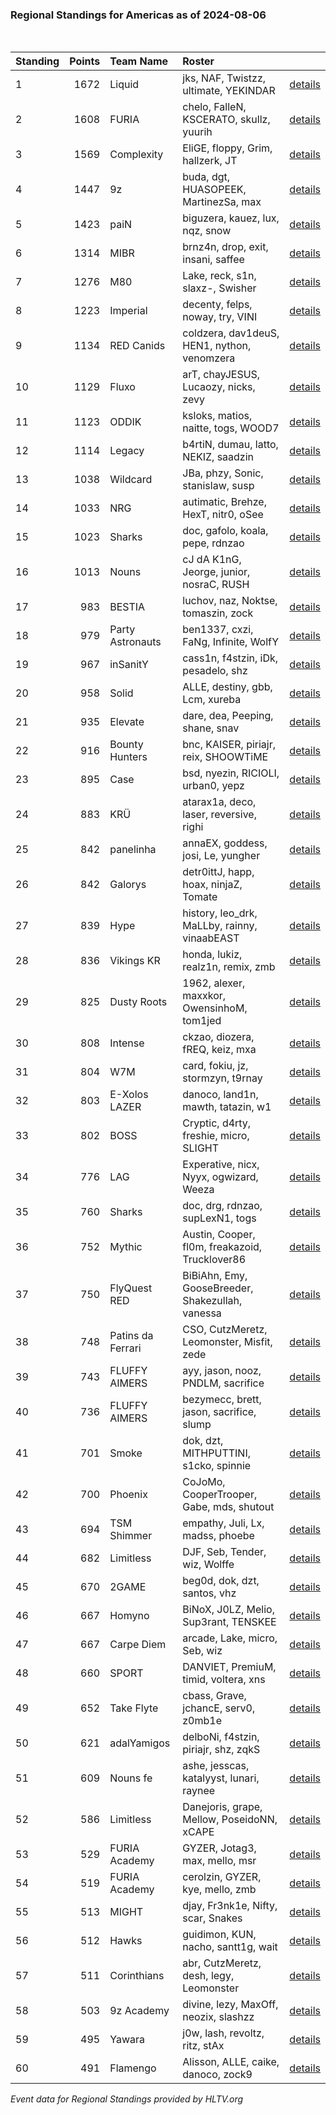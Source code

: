 ### Regional Standings for Americas as of 2024-08-06<br />
<br />

| Standing | Points | Team Name         | Roster                                           |                                                                                                   |
| :- | -: | :- | :- | :- |
| 1        |   1672 | Liquid            | jks, NAF, Twistzz, ultimate, YEKINDAR            | [details](details/2024_08_06/0009--liquid--jks-naf-twistzz-ultimate-yekindar.md)                  |
| 2        |   1608 | FURIA             | chelo, FalleN, KSCERATO, skullz, yuurih          | [details](details/2024_08_06/0012--furia--chelo-fallen-kscerato-skullz-yuurih.md)                 |
| 3        |   1569 | Complexity        | EliGE, floppy, Grim, hallzerk, JT                | [details](details/2024_08_06/0014--complexity--elige-floppy-grim-hallzerk-jt.md)                  |
| 4        |   1447 | 9z                | buda, dgt, HUASOPEEK, MartinezSa, max            | [details](details/2024_08_06/0016--9z--buda-dgt-huasopeek-martinezsa-max.md)                      |
| 5        |   1423 | paiN              | biguzera, kauez, lux, nqz, snow                  | [details](details/2024_08_06/0019--pain--biguzera-kauez-lux-nqz-snow.md)                          |
| 6        |   1314 | MIBR              | brnz4n, drop, exit, insani, saffee               | [details](details/2024_08_06/0025--mibr--brnz4n-drop-exit-insani-saffee.md)                       |
| 7        |   1276 | M80               | Lake, reck, s1n, slaxz-, Swisher                 | [details](details/2024_08_06/0027--m80--lake-reck-s1n-slaxz--swisher.md)                          |
| 8        |   1223 | Imperial          | decenty, felps, noway, try, VINI                 | [details](details/2024_08_06/0030--imperial--decenty-felps-noway-try-vini.md)                     |
| 9        |   1134 | RED Canids        | coldzera, dav1deuS, HEN1, nython, venomzera      | [details](details/2024_08_06/0039--red_canids--coldzera-dav1deus-hen1-nython-venomzera.md)        |
| 10       |   1129 | Fluxo             | arT, chayJESUS, Lucaozy, nicks, zevy             | [details](details/2024_08_06/0040--fluxo--art-chayjesus-lucaozy-nicks-zevy.md)                    |
| 11       |   1123 | ODDIK             | ksloks, matios, naitte, togs, WOOD7              | [details](details/2024_08_06/0042--oddik--ksloks-matios-naitte-togs-wood7.md)                     |
| 12       |   1114 | Legacy            | b4rtiN, dumau, latto, NEKIZ, saadzin             | [details](details/2024_08_06/0045--legacy--b4rtin-dumau-latto-nekiz-saadzin.md)                   |
| 13       |   1038 | Wildcard          | JBa, phzy, Sonic, stanislaw, susp                | [details](details/2024_08_06/0054--wildcard--jba-phzy-sonic-stanislaw-susp.md)                    |
| 14       |   1033 | NRG               | autimatic, Brehze, HexT, nitr0, oSee             | [details](details/2024_08_06/0055--nrg--autimatic-brehze-hext-nitr0-osee.md)                      |
| 15       |   1023 | Sharks            | doc, gafolo, koala, pepe, rdnzao                 | [details](details/2024_08_06/0056--sharks--doc-gafolo-koala-pepe-rdnzao.md)                       |
| 16       |   1013 | Nouns             | cJ dA K1nG, Jeorge, junior, nosraC, RUSH         | [details](details/2024_08_06/0061--nouns--cj_da_k1ng-jeorge-junior-nosrac-rush.md)                |
| 17       |    983 | BESTIA            | luchov, naz, Noktse, tomaszin, zock              | [details](details/2024_08_06/0068--bestia--luchov-naz-noktse-tomaszin-zock.md)                    |
| 18       |    979 | Party Astronauts  | ben1337, cxzi, FaNg, Infinite, WolfY             | [details](details/2024_08_06/0070--party_astronauts--ben1337-cxzi-fang-infinite-wolfy.md)         |
| 19       |    967 | inSanitY          | cass1n, f4stzin, iDk, pesadelo, shz              | [details](details/2024_08_06/0071--insanity--cass1n-f4stzin-idk-pesadelo-shz.md)                  |
| 20       |    958 | Solid             | ALLE, destiny, gbb, Lcm, xureba                  | [details](details/2024_08_06/0076--solid--alle-destiny-gbb-lcm-xureba.md)                         |
| 21       |    935 | Elevate           | dare, dea, Peeping, shane, snav                  | [details](details/2024_08_06/0085--elevate--dare-dea-peeping-shane-snav.md)                       |
| 22       |    916 | Bounty Hunters    | bnc, KAISER, piriajr, reix, SHOOWTiME            | [details](details/2024_08_06/0089--bounty_hunters--bnc-kaiser-piriajr-reix-shoowtime.md)          |
| 23       |    895 | Case              | bsd, nyezin, RICIOLI, urban0, yepz               | [details](details/2024_08_06/0091--case--bsd-nyezin-ricioli-urban0-yepz.md)                       |
| 24       |    883 | KRÜ               | atarax1a, deco, laser, reversive, righi          | [details](details/2024_08_06/0095--kr_--atarax1a-deco-laser-reversive-righi.md)                   |
| 25       |    842 | panelinha         | annaEX, goddess, josi, Le, yungher               | [details](details/2024_08_06/0107--panelinha--annaex-goddess-josi-le-yungher.md)                  |
| 26       |    842 | Galorys           | detr0ittJ, happ, hoax, ninjaZ, Tomate            | [details](details/2024_08_06/0108--galorys--detr0ittj-happ-hoax-ninjaz-tomate.md)                 |
| 27       |    839 | Hype              | history, leo_drk, MaLLby, rainny, vinaabEAST     | [details](details/2024_08_06/0111--hype--history-leo_drk-mallby-rainny-vinaabeast.md)             |
| 28       |    836 | Vikings KR        | honda, lukiz, realz1n, remix, zmb                | [details](details/2024_08_06/0113--vikings_kr--honda-lukiz-realz1n-remix-zmb.md)                  |
| 29       |    825 | Dusty Roots       | 1962, alexer, maxxkor, OwensinhoM, tom1jed       | [details](details/2024_08_06/0117--dusty_roots--1962-alexer-maxxkor-owensinhom-tom1jed.md)        |
| 30       |    808 | Intense           | ckzao, diozera, fREQ, keiz, mxa                  | [details](details/2024_08_06/0121--intense--ckzao-diozera-freq-keiz-mxa.md)                       |
| 31       |    804 | W7M               | card, fokiu, jz, stormzyn, t9rnay                | [details](details/2024_08_06/0122--w7m--card-fokiu-jz-stormzyn-t9rnay.md)                         |
| 32       |    803 | E-Xolos LAZER     | danoco, land1n, mawth, tatazin, w1               | [details](details/2024_08_06/0123--e-xolos_lazer--danoco-land1n-mawth-tatazin-w1.md)              |
| 33       |    802 | BOSS              | Cryptic, d4rty, freshie, micro, SLIGHT           | [details](details/2024_08_06/0124--boss--cryptic-d4rty-freshie-micro-slight.md)                   |
| 34       |    776 | LAG               | Experative, nicx, Nyyx, ogwizard, Weeza          | [details](details/2024_08_06/0131--lag--experative-nicx-nyyx-ogwizard-weeza.md)                   |
| 35       |    760 | Sharks            | doc, drg, rdnzao, supLexN1, togs                 | [details](details/2024_08_06/0137--sharks--doc-drg-rdnzao-suplexn1-togs.md)                       |
| 36       |    752 | Mythic            | Austin, Cooper, fl0m, freakazoid, Trucklover86   | [details](details/2024_08_06/0139--mythic--austin-cooper-fl0m-freakazoid-trucklover86.md)         |
| 37       |    750 | FlyQuest RED      | BiBiAhn, Emy, GooseBreeder, Shakezullah, vanessa | [details](details/2024_08_06/0141--flyquest_red--bibiahn-emy-goosebreeder-shakezullah-vanessa.md) |
| 38       |    748 | Patins da Ferrari | CSO, CutzMeretz, Leomonster, Misfit, zede        | [details](details/2024_08_06/0142--patins_da_ferrari--cso-cutzmeretz-leomonster-misfit-zede.md)   |
| 39       |    743 | FLUFFY AIMERS     | ayy, jason, nooz, PNDLM, sacrifice               | [details](details/2024_08_06/0145--fluffy_aimers--ayy-jason-nooz-pndlm-sacrifice.md)              |
| 40       |    736 | FLUFFY AIMERS     | bezymecc, brett, jason, sacrifice, slump         | [details](details/2024_08_06/0147--fluffy_aimers--bezymecc-brett-jason-sacrifice-slump.md)        |
| 41       |    701 | Smoke             | dok, dzt, MITHPUTTINI, s1cko, spinnie            | [details](details/2024_08_06/0154--smoke--dok-dzt-mithputtini-s1cko-spinnie.md)                   |
| 42       |    700 | Phoenix           | CoJoMo, CooperTrooper, Gabe, mds, shutout        | [details](details/2024_08_06/0155--phoenix--cojomo-coopertrooper-gabe-mds-shutout.md)             |
| 43       |    694 | TSM Shimmer       | empathy, Juli, Lx, madss, phoebe                 | [details](details/2024_08_06/0156--tsm_shimmer--empathy-juli-lx-madss-phoebe.md)                  |
| 44       |    682 | Limitless         | DJF, Seb, Tender, wiz, Wolffe                    | [details](details/2024_08_06/0161--limitless--djf-seb-tender-wiz-wolffe.md)                       |
| 45       |    670 | 2GAME             | beg0d, dok, dzt, santos, vhz                     | [details](details/2024_08_06/0167--2game--beg0d-dok-dzt-santos-vhz.md)                            |
| 46       |    667 | Homyno            | BiNoX, J0LZ, Melio, Sup3rant, TENSKEE            | [details](details/2024_08_06/0169--homyno--binox-j0lz-melio-sup3rant-tenskee.md)                  |
| 47       |    667 | Carpe Diem        | arcade, Lake, micro, Seb, wiz                    | [details](details/2024_08_06/0170--carpe_diem--arcade-lake-micro-seb-wiz.md)                      |
| 48       |    660 | SPORT             | DANVIET, PremiuM, timid, voltera, xns            | [details](details/2024_08_06/0173--sport--danviet-premium-timid-voltera-xns.md)                   |
| 49       |    652 | Take Flyte        | cbass, Grave, jchancE, serv0, z0mb1e             | [details](details/2024_08_06/0174--take_flyte--cbass-grave-jchance-serv0-z0mb1e.md)               |
| 50       |    621 | adalYamigos       | delboNi, f4stzin, piriajr, shz, zqkS             | [details](details/2024_08_06/0184--adalyamigos--delboni-f4stzin-piriajr-shz-zqks.md)              |
| 51       |    609 | Nouns fe          | ashe, jesscas, katalyyst, lunari, raynee         | [details](details/2024_08_06/0187--nouns_fe--ashe-jesscas-katalyyst-lunari-raynee.md)             |
| 52       |    586 | Limitless         | Danejoris, grape, Mellow, PoseidoNN, xCAPE       | [details](details/2024_08_06/0191--limitless--danejoris-grape-mellow-poseidonn-xcape.md)          |
| 53       |    529 | FURIA Academy     | GYZER, Jotag3, max, mello, msr                   | [details](details/2024_08_06/0197--furia_academy--gyzer-jotag3-max-mello-msr.md)                  |
| 54       |    519 | FURIA Academy     | cerolzin, GYZER, kye, mello, zmb                 | [details](details/2024_08_06/0198--furia_academy--cerolzin-gyzer-kye-mello-zmb.md)                |
| 55       |    513 | MIGHT             | djay, Fr3nk1e, Nifty, scar, Snakes               | [details](details/2024_08_06/0200--might--djay-fr3nk1e-nifty-scar-snakes.md)                      |
| 56       |    512 | Hawks             | guidimon, KUN, nacho, santt1g, wait              | [details](details/2024_08_06/0201--hawks--guidimon-kun-nacho-santt1g-wait.md)                     |
| 57       |    511 | Corinthians       | abr, CutzMeretz, desh, legy, Leomonster          | [details](details/2024_08_06/0202--corinthians--abr-cutzmeretz-desh-legy-leomonster.md)           |
| 58       |    503 | 9z Academy        | divine, lezy, MaxOff, neozix, slashzz            | [details](details/2024_08_06/0203--9z_academy--divine-lezy-maxoff-neozix-slashzz.md)              |
| 59       |    495 | Yawara            | j0w, lash, revoltz, ritz, stAx                   | [details](details/2024_08_06/0205--yawara--j0w-lash-revoltz-ritz-stax.md)                         |
| 60       |    491 | Flamengo          | Alisson, ALLE, caike, danoco, zock9              | [details](details/2024_08_06/0206--flamengo--alisson-alle-caike-danoco-zock9.md)                  |


_Event data for Regional Standings provided by HLTV.org_<br />
